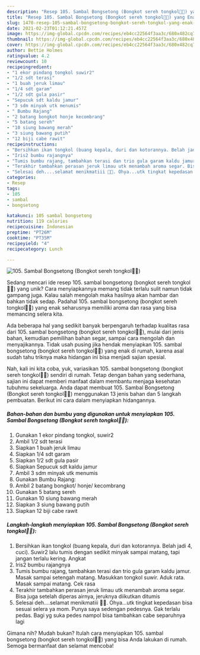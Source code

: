 ```yaml
---
description: "Resep 105. Sambal Bongsetong (Bongkot sereh tongkol🤭🤭) yang Enak Banget"
title: "Resep 105. Sambal Bongsetong (Bongkot sereh tongkol🤭🤭) yang Enak Banget"
slug: 1470-resep-105-sambal-bongsetong-bongkot-sereh-tongkol-yang-enak-banget
date: 2021-02-23T01:12:21.457Z
image: https://img-global.cpcdn.com/recipes/eb4cc22564f3aa3c/680x482cq70/105-sambal-bongsetong-bongkot-sereh-tongkol-foto-resep-utama.jpg
thumbnail: https://img-global.cpcdn.com/recipes/eb4cc22564f3aa3c/680x482cq70/105-sambal-bongsetong-bongkot-sereh-tongkol-foto-resep-utama.jpg
cover: https://img-global.cpcdn.com/recipes/eb4cc22564f3aa3c/680x482cq70/105-sambal-bongsetong-bongkot-sereh-tongkol-foto-resep-utama.jpg
author: Bettie Holmes
ratingvalue: 4.2
reviewcount: 10
recipeingredient:
- "1 ekor pindang tongkol suwir2"
- "1/2 sdt terasi"
- "1 buah jeruk limau"
- "1/4 sdt garam"
- "1/2 sdt gula pasir"
- "Sepucuk sdt kaldu jamur"
- "3 sdm minyak utk menumis"
- " Bumbu Rajang"
- "2 batang bongkot honje kecombrang"
- "5 batang sereh"
- "10 siung bawang merah"
- "3 siung bawang putih"
- "12 biji cabe rawit"
recipeinstructions:
- "Bersihkan ikan tongkol (buang kepala, duri dan kotorannya. Belah jadi 4, cuci). Suwir2 lalu tumis dengan sedikit minyak sampai matang, tapi jangan terlalu kering. Angkat"
- "Iris2 bumbu rajangnya"
- "Tumis bumbu rajang, tambahkan terasi dan trio gula garam kaldu jamur. Masak sampai setengah matang. Masukkan tongkol suwir. Aduk rata. Masak sampai matang. Cek rasa"
- "Terakhir tambahkan perasan jeruk limau utk menambah aroma segar. Bisa juga setelah diperas airnya, jeruknya diikutkan ditumis"
- "Selesai deh....selamat menikmatiii 🥰🥰. Ohya...utk tingkat kepedasan bisa sesuai selera ya mom. Punya saya sedengan pedesnya. Gak terlalu pedas. Bagi yg suka pedes nampol bisa tambahkan cabe separuhnya lagi"
categories:
- Resep
tags:
- 105
- sambal
- bongsetong

katakunci: 105 sambal bongsetong 
nutrition: 119 calories
recipecuisine: Indonesian
preptime: "PT26M"
cooktime: "PT35M"
recipeyield: "4"
recipecategory: Lunch

---
```



![105. Sambal Bongsetong (Bongkot sereh tongkol🤭🤭)](https://img-global.cpcdn.com/recipes/eb4cc22564f3aa3c/680x482cq70/105-sambal-bongsetong-bongkot-sereh-tongkol-foto-resep-utama.jpg)

Sedang mencari ide resep 105. sambal bongsetong (bongkot sereh tongkol🤭🤭) yang unik? Cara menyiapkannya memang tidak terlalu sulit namun tidak gampang juga. Kalau salah mengolah maka hasilnya akan hambar dan bahkan tidak sedap. Padahal 105. sambal bongsetong (bongkot sereh tongkol🤭🤭) yang enak seharusnya memiliki aroma dan rasa yang bisa memancing selera kita.

Ada beberapa hal yang sedikit banyak berpengaruh terhadap kualitas rasa dari 105. sambal bongsetong (bongkot sereh tongkol🤭🤭), mulai dari jenis bahan, kemudian pemilihan bahan segar, sampai cara mengolah dan menyajikannya. Tidak usah pusing jika hendak menyiapkan 105. sambal bongsetong (bongkot sereh tongkol🤭🤭) yang enak di rumah, karena asal sudah tahu triknya maka hidangan ini bisa menjadi sajian spesial.




Nah, kali ini kita coba, yuk, variasikan 105. sambal bongsetong (bongkot sereh tongkol🤭🤭) sendiri di rumah. Tetap dengan bahan yang sederhana, sajian ini dapat memberi manfaat dalam membantu menjaga kesehatan tubuhmu sekeluarga. Anda dapat membuat 105. Sambal Bongsetong (Bongkot sereh tongkol🤭🤭) menggunakan 13 jenis bahan dan 5 langkah pembuatan. Berikut ini cara dalam menyiapkan hidangannya.

<!--inarticleads1-->

##### Bahan-bahan dan bumbu yang digunakan untuk menyiapkan 105. Sambal Bongsetong (Bongkot sereh tongkol🤭🤭):

1. Gunakan 1 ekor pindang tongkol, suwir2
1. Ambil 1/2 sdt terasi
1. Siapkan 1 buah jeruk limau
1. Siapkan 1/4 sdt garam
1. Siapkan 1/2 sdt gula pasir
1. Siapkan Sepucuk sdt kaldu jamur
1. Ambil 3 sdm minyak utk menumis
1. Gunakan  Bumbu Rajang:
1. Ambil 2 batang bongkot/ honje/ kecombrang
1. Gunakan 5 batang sereh
1. Gunakan 10 siung bawang merah
1. Siapkan 3 siung bawang putih
1. Siapkan 12 biji cabe rawit




<!--inarticleads2-->

##### Langkah-langkah menyiapkan 105. Sambal Bongsetong (Bongkot sereh tongkol🤭🤭):

1. Bersihkan ikan tongkol (buang kepala, duri dan kotorannya. Belah jadi 4, cuci). Suwir2 lalu tumis dengan sedikit minyak sampai matang, tapi jangan terlalu kering. Angkat
1. Iris2 bumbu rajangnya
1. Tumis bumbu rajang, tambahkan terasi dan trio gula garam kaldu jamur. Masak sampai setengah matang. Masukkan tongkol suwir. Aduk rata. Masak sampai matang. Cek rasa
1. Terakhir tambahkan perasan jeruk limau utk menambah aroma segar. Bisa juga setelah diperas airnya, jeruknya diikutkan ditumis
1. Selesai deh....selamat menikmatiii 🥰🥰. Ohya...utk tingkat kepedasan bisa sesuai selera ya mom. Punya saya sedengan pedesnya. Gak terlalu pedas. Bagi yg suka pedes nampol bisa tambahkan cabe separuhnya lagi




Gimana nih? Mudah bukan? Itulah cara menyiapkan 105. sambal bongsetong (bongkot sereh tongkol🤭🤭) yang bisa Anda lakukan di rumah. Semoga bermanfaat dan selamat mencoba!
